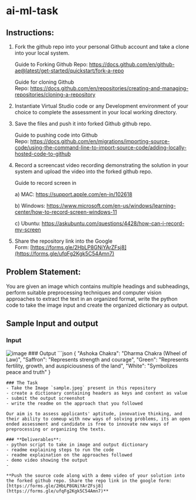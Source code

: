 # ai-ml-task

## Instructions:

1. Fork the github repo into your personal Github account and take a clone into your local system.
    
    Guide to Forking Github Repo: https://docs.github.com/en/github-ae@latest/get-started/quickstart/fork-a-repo
    
    Guide for cloning Github Repo: https://docs.github.com/en/repositories/creating-and-managing-repositories/cloning-a-repository
    
2. Instantiate Virtual Studio code or any Development environment of your choice to complete the assessment in your local working directory.
3. Save the files and push it into forked Github github repo.
    
    Guide to pushing code into Github Repo: https://docs.github.com/en/migrations/importing-source-code/using-the-command-line-to-import-source-code/adding-locally-hosted-code-to-github
    
4. Record a screencast video recording demonstrating the solution in your system and upload the video into the forked github repo.
    
    Guide to record screen in
    
    a) MAC: https://support.apple.com/en-in/102618
    
    b) Windows: https://www.microsoft.com/en-us/windows/learning-center/how-to-record-screen-windows-11
    
    c) Ubuntu: https://askubuntu.com/questions/4428/how-can-i-record-my-screen
    
5. Share the repository link into the Google Form: [https://forms.gle/2HbLP8GNiYArZFsj8](https://forms.gle/ufqFg2Kgk5C54Amn7)


## Problem Statement:
You are given an image which contains multiple headings and subheadings, perform suitable preprocessing techniques and computer vision approaches to extract the text in an organized format, write the python code to take the image input and create the organized dictionary as output. 

## Sample Input and output
### Input 
![image](https://github.com/user-attachments/assets/e5695bba-0dfa-4144-8c09-1cabf8096b3e)
    ### Output
    ```json
    {
    "Ashoka Chakra": "Dharma Chakra (Wheel of Law)",
    "Saffron": "Represents strength and courage",
    "Green": "Represents fertility, growth, and auspiciousness of the land",
    "White": "Symbolizes peace and truth"
    }
```
### The Task
- Take the Image `sample.jpeg` present in this repository
- create a dictionary containing headers as keys and content as value
- submit the output screenshot
- write the readme on the approach that you followed

Our aim is to assess applicants' aptitude, innovative thinking, and their ability to comeup with new ways of solving problems, its an open ended assessment and candidate is free to innovate new ways of preprocessing or organizing the texts. 

### **Deliverables**:
- python script to take in image and output dictionary
- readme explaining steps to run the code
- readme explaination on the approaches followed
- demo video showing the output 
- 

**Push the source code along with a demo video of your solution into the forked github repo. Share the repo link in the google form: [https://forms.gle/2HbLP8GNiYArZFsj8](https://forms.gle/ufqFg2Kgk5C54Amn7)**


